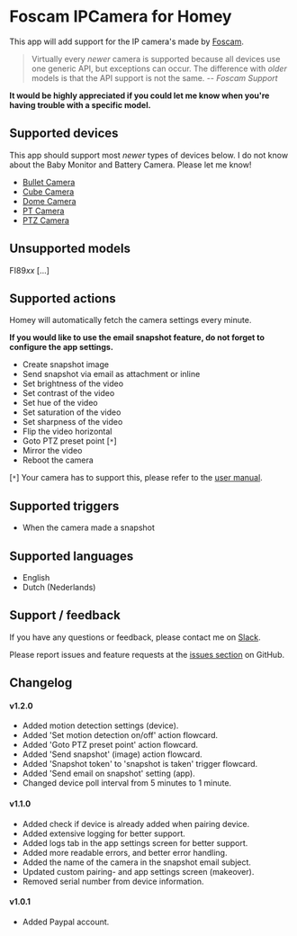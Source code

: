 # Foscam IPCamera for Homey

This app will add support for the IP camera's made by [Foscam](https://www.foscam.com "Foscam - Home Security").

> Virtually every *newer* camera is supported because all devices use one generic API, but exceptions can occur. The difference with *older* models is that the API support is not the same. *-- Foscam Support*

**It would be highly appreciated if you could let me know when you're having trouble with a specific model.**

## Supported devices
This app should support most *newer* types of devices below. I do not know about the Baby Monitor and Battery Camera. Please let me know!
- [Bullet Camera](https://foscam.com/products/Bullet_Camera.html)
- [Cube Camera](https://foscam.com/products/Cube_Camera.html)
- [Dome Camera](https://foscam.com/products/Dome_Camera.html)
- [PT Camera](https://foscam.com/products/PT_Camera.html)
- [PTZ Camera](https://foscam.com/products/PTZ_Camera.html)

## Unsupported models
FI89*xx* [...]

## Supported actions
Homey will automatically fetch the camera settings every minute.

**If you would like to use the email snapshot feature, do not forget to configure the app settings.**
- Create snapshot image
- Send snapshot via email as attachment or inline
- Set brightness of the video
- Set contrast of the video
- Set hue of the video
- Set saturation of the video
- Set sharpness of the video
- Flip the video horizontal
- Goto PTZ preset point [`*`]
- Mirror the video
- Reboot the camera

[`*`] Your camera has to support this, please refer to the [user manual](https://foscam.com/downloads/user_mannual.html).

## Supported triggers
- When the camera made a snapshot

## Supported languages
- English
- Dutch (Nederlands)

## Support / feedback
If you have any questions or feedback, please contact me on [Slack](https://athomcommunity.slack.com/team/evdpol).

Please report issues and feature requests at the [issues section](https://github.com/edwinvdpol/com.foscam/issues) on GitHub.

## Changelog

#### v1.2.0
- Added motion detection settings (device).
- Added 'Set motion detection on/off' action flowcard.
- Added 'Goto PTZ preset point' action flowcard.
- Added 'Send snapshot' (image) action flowcard.
- Added 'Snapshot token' to 'snapshot is taken' trigger flowcard.
- Added 'Send email on snapshot' setting (app).
- Changed device poll interval from 5 minutes to 1 minute.


#### v1.1.0
- Added check if device is already added when pairing device.
- Added extensive logging for better support.
- Added logs tab in the app settings screen for better support.
- Added more readable errors, and better error handling.
- Added the name of the camera in the snapshot email subject.
- Updated custom pairing- and app settings screen (makeover).
- Removed serial number from device information.


#### v1.0.1
- Added Paypal account.